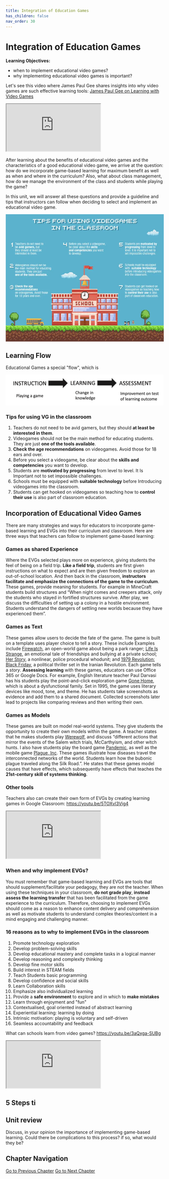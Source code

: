 ```yaml
---
title: Integration of Education Games
has_children: false
nav_order: 30
---
```

# Integration of Education Games

**Learning Objectives:**
- when to implement educational video games?
- why implementing educational video games is important?

Let's see this video where James Paul Gee shares insights into why video games are such effective learning tools:
[James Paul Gee on Learning with Video Games](https://youtu.be/JnEN2Sm4IIQ)
<iframe src="https://www.youtube.com/embed/JnEN2Sm4IIQ"></iframe>

After learning about the benefits of educational video games and the characteristics of a good educational video game, we arrive at the question: how do we incorporate game-based learning for maximum benefit as well as when and where in the curriculum? Also, what about class management, how do we manage the environment of the class and students while playing the game?

In this unit, we will answer all these questions and provide a guideline and tips that instructors can follow when deciding to select and implement an educational video game.

![](_img/tips_vg_classroom.webp)

## Learning Flow
Educational Games a special "flow", which is

![](_img/cognitive_approach.png)

### Tips for using VG in the classroom
1. Teachers do not need to be avid gamers, but they should **at least be interested in them**.
2. Videogames should not be the main method for educating students. They are just **one of the tools available**.
3. **Check the age recommendations** on videogames. Avoid those for 18 ears and over.
4. Before you select a videogame, be clear about the **skills and competencies** you want to develop.
5. Students are **motivated by progressing** from level to level. It Is Important not to set impossible challenges.
6. Schools must be equipped with **suitable technology** before Introducing videogames into the classroom.
7. Students can get hooked on videogames so teaching how to **control their use** is also part of classroom education.

## Incorporation of Educational Video Games

There are many strategies and ways for educators to incorporate game-based learning and EVGs into their curriculum and classroom. Here are three ways that teachers can follow to implement game-based learning:

### Games as shared Experience
Where the EVGs selected plays more on experience, giving students the feel of being on a field trip. **Like a field trip**, students are first given instructions on what to expect and are then given freedom to explore an out-of-school location. And then back in the classroom, **instructors facilitate and emphasize the connections of the game to the curriculum**. These games, provide meaning for students.
For example in MineCraft students build structures and “When night comes and creepers attack, only the students who stayed in fortified structures survive. After play, we discuss the difficulties of setting up a colony in a hostile environment. Students understand the dangers of settling new worlds because they have experienced them”.

### Games as Text
These games allow users to decide the fate of the game. The game is built on a template uses player choice to tell a story. These include Examples include [Firewatch](http://www.firewatchgame.com/), an open-world game about being a park ranger; [Life Is Strange](https://lifeisstrange.square-enix-games.com/en-gb/), an emotional tale of friendships and bullying at a private school; [Her Story](https://www.herstorygame.com/), a nonlinear, police procedural whodunit; and [1979 Revolution: Black Friday](https://www.gamesforchange.org/games/1979-revolution-black-friday/), a political thriller set in the Iranian Revolution.
Each game tells a *story*.
**Assessing learning** with these games, educators can use Office 365 or Google Docs. For example, English literature teacher Paul Darvasi has his students play the point-and-click exploration game [Gone Home](https://gonehome.com/), which is about a dysfunctional family. Set in 1995, the game uses literary devices like mood, tone, and theme. He has students take screenshots as evidence and add them to a shared document. Collected screenshots later lead to projects like comparing reviews and then writing their own.

### Games as Models
These games are built on model real-world systems. They give students the opportunity to create their own models within the game. A teacher states that he makes students play [Werewolf](https://teambuilding.com/blog/werewolf-game-rules), and discuss “different actions that mirror the events of the Salem witch trials, McCarthyism, and other witch hunts. I also have students play the board game [Pandemic](https://www.zmangames.com/en/games/pandemic/), as well as the mobile game [Plague, Inc](https://www.ndemiccreations.com/en/22-plague-inc). These games illustrate how diseases travel the interconnected networks of the world. Students learn how the bubonic plague traveled along the Silk Road.”. He states that these games model causes that have effects, which subsequently have effects that teaches the **21st-century skill of systems thinking**.

### Other tools
Teachers also can create their own form of EVGs by creating learning games in Google Classroom: https://youtu.be/5TOXvl3Vig4
<iframe src="https://www.youtube.com/embed/5TOXvl3Vig4"></iframe>

### When and why implement EVGs?
You must remember that game-based learning and EVGs are tools that should supplement/facilitate your pedagogy, they are not the teacher. When using these techniques in your classroom, **do not grade play**, **instead assess the learning transfer** that has been facilitated from the game experience to the curriculum.
Therefore, choosing to implement EVGs should come as a reason to enhance content delivery and comprehension as well as motivate students to understand complex theories/content in a mind engaging and challenging manner.

### 16 reasons as to why to implement EVGs in the classroom

1. Promote technology exploration
2. Develop problem-solving skills
3. Develop educational mastery and complete tasks in a logical manner
4. Develop reasoning and complexity thinking
5. Develop fine motor skills
6. Build interest in STEAM fields
7. Teach Students basic programming
8. Develop confidence and social skills
9. Learn Collaboration skills
10. Emphasize also individualized learning
11. Provide a **safe environment** to explore and in which to **make mistakes**
12. Learn through enjoyment and "fun"
13. Contextualised, goal oriented instead of abstract learning
14. Experiential learning: learning by doing
15. Intrinsic motivation: playing is voluntary and self-driven
16. Seamless accountability and feedback

What can schools learn from video games?
https://youtu.be/3aQxga-SUBg
<iframe src="https://www.youtube.com/embed/3aQxga-SUBg"></iframe>


## 5 Steps ti

## Unit review
Discuss, in your opinion the importance of implementing game-based learning.
Could there be complications to this process? if so, what would they be?

## Chapter Navigation
[Go to Previous Chapter](20_educational_games.md)
[Go to Next Chapter](40_case_studies.md)